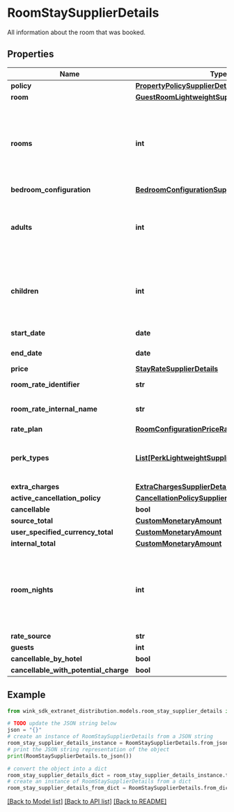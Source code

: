# RoomStaySupplierDetails

All information about the room that was booked.

## Properties

Name | Type | Description | Notes
------------ | ------------- | ------------- | -------------
**policy** | [**PropertyPolicySupplierDetails**](PropertyPolicySupplierDetails.md) |  | 
**room** | [**GuestRoomLightweightSupplierDetails**](GuestRoomLightweightSupplierDetails.md) |  | 
**rooms** | **int** | Number of rooms. Always 1 since we switched to creating one booking per room. | [default to 1]
**bedroom_configuration** | [**BedroomConfigurationSupplierDetails**](BedroomConfigurationSupplierDetails.md) |  | 
**adults** | **int** | The actual amount of adults as determined by the hotel&#39;s policy. | [default to 2]
**children** | **int** | The actual amount of children as determined by the hotel&#39;s policy. | [default to 0]
**start_date** | **date** | Stay start date | 
**end_date** | **date** | Stay end date | 
**price** | [**StayRateSupplierDetails**](StayRateSupplierDetails.md) |  | 
**room_rate_identifier** | **str** | Master rate identifier | 
**room_rate_internal_name** | **str** | Master rate internal name | 
**rate_plan** | [**RoomConfigurationPriceRatePlanSupplierDetails**](RoomConfigurationPriceRatePlanSupplierDetails.md) |  | 
**perk_types** | [**List[PerkLightweightSupplierDetails]**](PerkLightweightSupplierDetails.md) | List of perks that came with the master rate | [optional] 
**extra_charges** | [**ExtraChargesSupplierDetails**](ExtraChargesSupplierDetails.md) |  | 
**active_cancellation_policy** | [**CancellationPolicySupplierDetails**](CancellationPolicySupplierDetails.md) |  | 
**cancellable** | **bool** |  | [optional] 
**source_total** | [**CustomMonetaryAmount**](CustomMonetaryAmount.md) |  | [optional] 
**user_specified_currency_total** | [**CustomMonetaryAmount**](CustomMonetaryAmount.md) |  | [optional] 
**internal_total** | [**CustomMonetaryAmount**](CustomMonetaryAmount.md) |  | [optional] 
**room_nights** | **int** | Total number of nights the guest stays at the hotel. -1 indicates there is an error. | [optional] 
**rate_source** | **str** |  | [optional] 
**guests** | **int** |  | [optional] 
**cancellable_by_hotel** | **bool** |  | [optional] 
**cancellable_with_potential_charge** | **bool** |  | [optional] 

## Example

```python
from wink_sdk_extranet_distribution.models.room_stay_supplier_details import RoomStaySupplierDetails

# TODO update the JSON string below
json = "{}"
# create an instance of RoomStaySupplierDetails from a JSON string
room_stay_supplier_details_instance = RoomStaySupplierDetails.from_json(json)
# print the JSON string representation of the object
print(RoomStaySupplierDetails.to_json())

# convert the object into a dict
room_stay_supplier_details_dict = room_stay_supplier_details_instance.to_dict()
# create an instance of RoomStaySupplierDetails from a dict
room_stay_supplier_details_from_dict = RoomStaySupplierDetails.from_dict(room_stay_supplier_details_dict)
```
[[Back to Model list]](../README.md#documentation-for-models) [[Back to API list]](../README.md#documentation-for-api-endpoints) [[Back to README]](../README.md)


